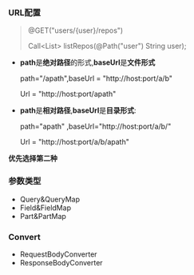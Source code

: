 ### URL配置

> @GET("users/{user}/repos")
>
> Call<List<Repo>> listRepos(@Path("user") String user);

* **path**是**绝对路径**的形式,**baseUrl**是**文件形式**

  path="/apath",baseUrl = "http://host:port/a/b"

  Url = "http://host:port/apath"

* **path**是**相对路径**,**baseUrl**是**目录形式**:

  path="apath" ,baseUrl="http://host:port/a/b/"

  Url = "http://host:port/a/b/apath"

**优先选择第二种**

### 参数类型

* Query&QueryMap
* Field&FieldMap
* Part&PartMap

### Convert

* RequestBodyConverter
* ResponseBodyConverter

